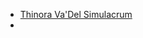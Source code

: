 
* [Thinora Va'Del Simulacrum](https://www.dndbeyond.com/monsters/3838148-lady-thinora-va-del-archmage-of-antiquity)
* 